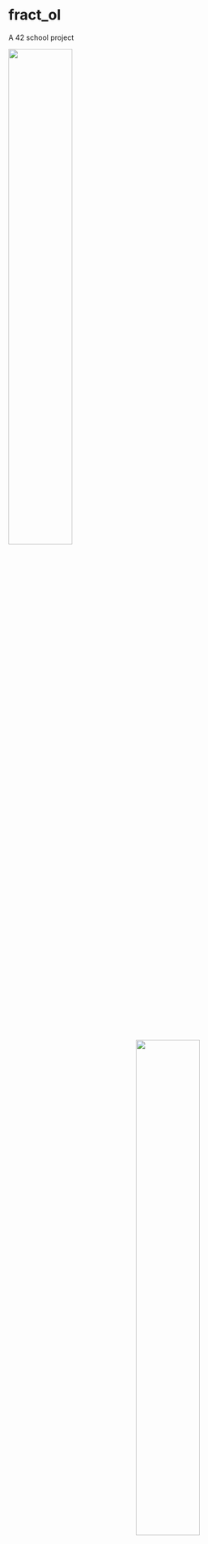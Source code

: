 # fract_ol
A 42 school project

<img src="http://i.imgur.com/QInhwKc.png" width="50%" align="left"/>
<img src="http://i.imgur.com/FS68hV9.png" width="50%" align="right"/>

<img src="http://i.imgur.com/p9S76I9.png" width="50%" align="right"/>
<img src="http://i.imgur.com/4Lk3Gbp.png" width="50%" align="left"/>


<img src="http://i.imgur.com/DbEpsZv.png" width="50%" align="left"/>
<img src="http://i.imgur.com/vDBoSVY.png" width="50%" align="right"/>

<img src="http://i.imgur.com/hk058cH.png" width="50%" align="left"/>
<img src="http://i.imgur.com/JA16eId.png" width="50%" align="right"/>

<img src="http://i.imgur.com/A0Fo7x4.png" width="50%" align="left"/>
<img src="http://i.imgur.com/G7fwW5c.png" width="50%" align="right"/>
